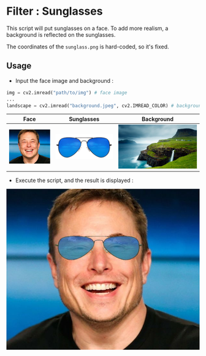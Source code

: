# Filter : Sunglasses 

This script will put sunglasses on a face. To add more realism, a background is reflected on the sunglasses.

The coordinates of the `sunglass.png` is hard-coded, so it's fixed.

## Usage

- Input the face image and background :
```python
img = cv2.imread("path/to/img") # face image
...
landscape = cv2.imread("background.jpeg", cv2.IMREAD_COLOR) # background
```

| Face                    |        Sunglasses           | Background                     |
|:-----------------------:|:---------------------------:|:------------------------------:|
| ![input_face](musk.jpg) | ![sunglasses](sunglass.png) | ![background](background.jpeg) |

- Execute the script, and the result is displayed :

![output_sunglasses](output.jpg)
